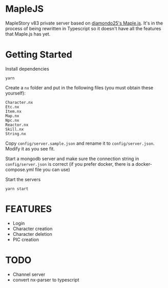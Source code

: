 MapleJS
========
MapleStory v83 private server based on [diamondo25's Maple.js](https://github.com/diamondo25/Maple.js). It's in the process of being rewritten in Typescript so it doesn't have all the features that Maple.js has yet.


Getting Started
========
Install dependencies

```
yarn
```

Create a `nx` folder and put in the following files (you must obtain these yourself):

```
Character.nx
Etc.nx
Item.nx
Map.nx
Npc.nx
Reactor.nx
Skill.nx
String.nx
```

Copy `config/server.sample.json` and rename it to `config/server.json`. Modify it as you see fit.

Start a mongodb server and make sure the connection string in `config/server.json` is correct (if you prefer docker, there is a docker-compose.yml file you can use)

Start the servers

```
yarn start
```

FEATURES
========
- Login
- Character creation
- Character deletion
- PIC creation

TODO
========
- Channel server
- convert nx-parser to typescript